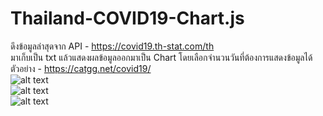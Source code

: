 # Thailand-COVID19-Chart.js
ดึงข้อมูลล่าสุดจาก API - https://covid19.th-stat.com/th<br>
มาเก็บเป็น txt แล้วแสดงผลข้อมูลออกมาเป็น Chart โดยเลือกจำนวนวันที่ต้องการแสดงข้อมูลได้<br>
ตัวอย่าง - https://catgg.net/covid19/
<br>
![alt text](https://catgg.net/github/Thailand-COVID19-Chart.js/Thailand-COVID19-Chart.js-1ๅ.jpg)<br>
![alt text](https://catgg.net/github/Thailand-COVID19-Chart.js/Thailand-COVID19-Chart.js-2.jpg)<br>
![alt text](https://catgg.net/github/Thailand-COVID19-Chart.js/Thailand-COVID19-Chart.js-3.jpg)<br>

